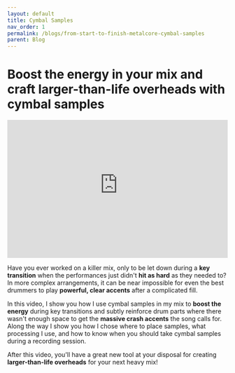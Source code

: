 ```yaml
---
layout: default
title: Cymbal Samples
nav_order: 1
permalink: /blogs/from-start-to-finish-metalcore-cymbal-samples
parent: Blog
---
```


# Boost the energy in your mix and craft larger-than-life overheads with cymbal samples

<iframe width="100%" height="315" src="https://www.youtube-nocookie.com/embed/vg7GqCG4a1s" title="YouTube video player" frameborder="0" allow="accelerometer; autoplay; clipboard-write; encrypted-media; gyroscope; picture-in-picture" allowfullscreen></iframe>

Have you ever worked on a killer mix, only to be let down during a **key transition** when the performances just didn't **hit as hard** as they needed to? In more complex arrangements, it can be near impossible for even the best drummers to play **powerful, clear accents** after a complicated fill.

In this video, I show you how I use cymbal samples in my mix to **boost the energy** during key transitions and subtly reinforce drum parts where there wasn't enough space to get the **massive crash accents** the song calls for. Along the way I show you how I chose where to place samples, what processing I use, and how to know when you should take cymbal samples during a recording session.

After this video, you'll have a great new tool at your disposal for creating **larger-than-life overheads** for your next heavy mix!
